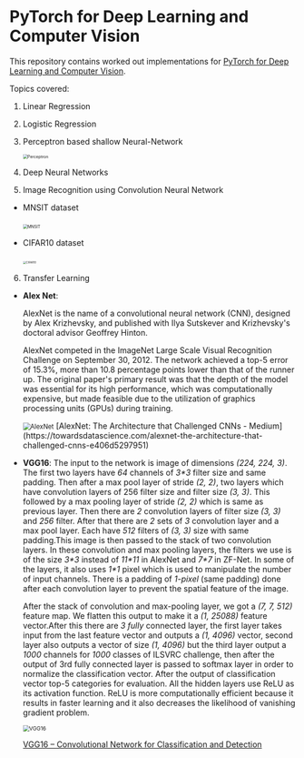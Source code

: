 # PyTorch for Deep Learning and Computer Vision

This repository contains worked out implementations for [PyTorch for Deep Learning and Computer Vision](https://www.udemy.com/course/pytorch-for-deep-learning-and-computer-vision/?LSNPUBID=QhjctqYUCD0&ranEAID=QhjctqYUCD0&ranMID=39197&ranSiteID=QhjctqYUCD0-1hYZOGjDH3dISFFHX6uK7g).

Topics covered:
1. Linear Regression

2. Logistic Regression

3. Perceptron based shallow Neural-Network

   <img src="https://miro.medium.com/max/520/1*UGSVZ_Xq19x_wQeVlz76dQ.jpeg" alt="Perceptron" style="zoom: 50%;" />

4. Deep Neural Networks

5. Image Recognition using Convolution Neural Network

- MNSIT dataset

    

  ​	<img src="https://miro.medium.com/max/584/1*2lSjt9YKJn9sxK7DSeGDyw.jpeg" alt="MNSIT" style="zoom:50%;" />

  

- CIFAR10 dataset

  

  ​	<img src="https://miro.medium.com/max/964/1*syyml8q8s1Yt-iEea5m1Ag.png" alt="CIFAR10" style="zoom: 33%;" />

  

6. Transfer Learning

- **Alex Net**: 
  
    AlexNet is the name of a convolutional neural network (CNN), designed by Alex Krizhevsky, and published with Ilya Sutskever and Krizhevsky's doctoral advisor Geoffrey Hinton.

    AlexNet competed in the ImageNet Large Scale Visual Recognition Challenge on September 30, 2012. The network achieved a top-5 error of 15.3%, more than 10.8 percentage points lower than that of the runner up. The original paper's primary result was that the depth of the model was essential for its high performance, which was computationally expensive, but made feasible due to the utilization of graphics processing units (GPUs) during training.
    
	 <img src="https://engmrk.com/wp-content/uploads/2018/10/AlexNet_Original_Image.jpg" alt="AlexNet" style="zoom:80%;" />
    [AlexNet: The Architecture that Challenged CNNs - Medium](https://towardsdatascience.com/alexnet-the-architecture-that-challenged-cnns-e406d5297951)



- **VGG16**: The input to the network is image of dimensions *(224, 224, 3)*. The first two layers have *64* channels of *3\*3* filter size and same padding. Then after a max pool layer of stride *(2, 2)*, two layers which have convolution layers of 256 filter size and filter size *(3, 3)*. This followed by a max pooling layer of stride *(2, 2)* which is same as previous layer. Then there are *2* convolution layers of filter size *(3, 3)* and *256* filter. After that there are *2* sets of *3* convolution layer and a max pool layer. Each have *512* filters of *(3, 3)* size with same padding.This image is then passed to the stack of two  convolution layers. In these convolution and max pooling layers, the  filters we use is of the size *3\*3* instead of *11\*11* in AlexNet and *7\*7* in ZF-Net. In some of the layers, it also uses *1\*1* pixel which is used to manipulate the number of input channels. There is a padding of *1-pixel* (same padding) done after each convolution layer to prevent the spatial feature of the image.

    After the stack of convolution and max-pooling layer, we got a *(7, 7, 512)* feature map. We flatten this output to make it a *(1, 25088)* feature vector.After this there are *3 fully* connected layer, the first layer takes input from the last feature vector and outputs a *(1, 4096)* vector, second layer also outputs a vector of size *(1, 4096)* but the third layer output a *1000* channels for *1000* classes of ILSVRC challenge, then after the output of 3rd fully  connected layer is passed to softmax layer in order to normalize the  classification vector. After the output of classification vector top-5  categories for evaluation. All the hidden layers use ReLU as its  activation function. ReLU is more computationally efficient because it  results in faster learning and it also decreases the likelihood of  vanishing gradient problem.  

    <img src="https://neurohive.io/wp-content/uploads/2018/11/vgg16-1-e1542731207177.png" alt="VGG16" style="zoom:67%;" />

	[VGG16 – Convolutional Network for Classification and Detection](https://neurohive.io/en/popular-networks/vgg16/)